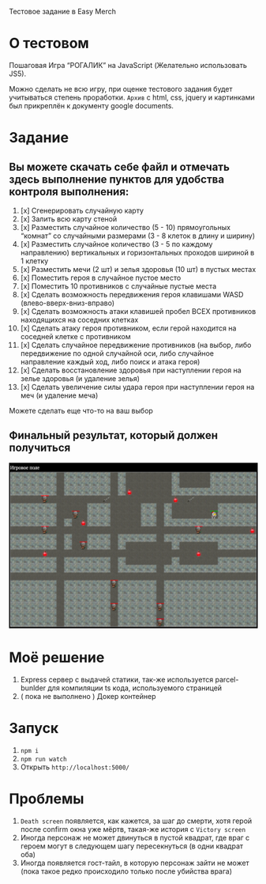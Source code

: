 Тестовое задание в Easy Merch

# О тестовом

Пошаговая Игра “РОГАЛИК” на JavaScript (Желательно использовать JS5).

Можно сделать не всю игру, при оценке тестового задания будет учитываться степень проработки.
`Архив` с html, css, jquery и картинками был прикреплён к документу google documents.

# Задание

## Вы можете скачать себе файл и отмечать здесь выполнение пунктов для удобства контроля выполнения:

1. [x] Сгенерировать случайную карту
2. [x] Залить всю карту стеной
3. [x] Разместить случайное количество (5 - 10) прямоугольных “комнат” со случайными размерами (3 - 8 клеток в длину и ширину)
4. [x] Разместить случайное количество (3 - 5 по каждому направлению) вертикальных и горизонтальных проходов шириной в 1 клетку
5. [x] Разместить мечи (2 шт) и зелья здоровья (10 шт) в пустых местах
6. [x] Поместить героя в случайное пустое место
7. [x] Поместить 10 противников с случайные пустые места
8. [x] Сделать возможность передвижения героя клавишами WASD (влево-вверх-вниз-вправо)
9. [x] Сделать возможность атаки клавишей пробел ВСЕХ противников находящихся на соседних клетках
10. [x] Сделать атаку героя противником, если герой находится на соседней клетке с противником
11. [x] Сделать случайное передвижение противников (на выбор, либо передвижение по одной случайной оси, либо случайное направление каждый ход, либо поиск и атака героя)
12. [x] Сделать восстановление здоровья при наступлении героя на зелье здоровья (и удаление зелья)
13. [x] Сделать увеличение силы удара героя при наступлении героя на меч (и удаление меча)

Можете сделать еще что-то на ваш выбор

## Финальный результат, который должен получиться

<img src="git.content/game-preview.png"/>

# Моё решение

1. Express сервер с выдачей статики, так-же используется parcel-bunlder для компиляции ts кода, используемого страницей
2. ( пока не выполнено ) Докер контейнер

# Запуск

1. `npm i`
2. `npm run watch`
3. Открыть `http://localhost:5000/`

# Проблемы

1. `Death screen` появляется, как кажется, за шаг до смерти, хотя герой после confirm окна уже мёртв, такая-же история с `Victory screen`
2. Иногда персонаж не может двинуться в пустой квадрат, где враг с героем могут в следующем шагу пересекнуться (в одни квадрат оба)
3. Иногда появляется гост-тайл, в которую персонаж зайти не может (пока такое редко происходило только после убийства врага)
